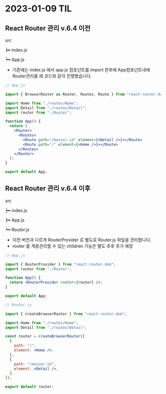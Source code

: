 # 2023-01-09 TIL

## React Router 관리 v.6.4 이전

src

┝━ index.js

┕━ App.js

- 기존에는 index.js 에서 app.js 컴포넌트를 import 한후에 App컴포넌트내에 Router관리를 래 코드와 같이 진행했습니다.

```jsx
// App.js

import { BrowserRouter as Router, Routes, Route } from "react-router-dom";

import Home from "./routes/Home";
import Detail from "./routes/Detail";
import router from "./Router";

function App() {
  return (
    <Router>
      <Routes>
        <Route path="/movie/:id" element={<Detail />}></Route>
        <Route path="/" element={<Home />}></Route>
      </Routes>
    </Router>
  );
}

export default App;
```

## React Router 관리 v.6.4 이후

src

┝━ index.js

┝━ App.js

┕━ Router.js

- 이전 버전과 다르게 RouterProvider 로 별도로 Router.js 파일을 관리합니다.
- router 를 계층관리할 수 있는 children 기능은 별도 추후 추가 예정

```jsx
// App.js

import { RouterProvider } from "react-router-dom";
import router from "./Router";

function App() {
  return <RouterProvider router={router} />;
}

export default App;
```

```jsx
// Router.js

import { createBrowserRouter } from "react-router-dom";

import Home from "./routes/Home";
import Detail from "./routes/Detail";

const router = createBrowserRouter([
  {
    path: "/",
    element: <Home />,
  },
  {
    path: "/movie/:id",
    element: <Detail />,
  },
]);

export default router;
```
